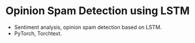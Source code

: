 Opinion Spam Detection using LSTM
=====================

- Sentiment analysis, opinion spam detection based on LSTM.
- PyTorch, Torchtext.

